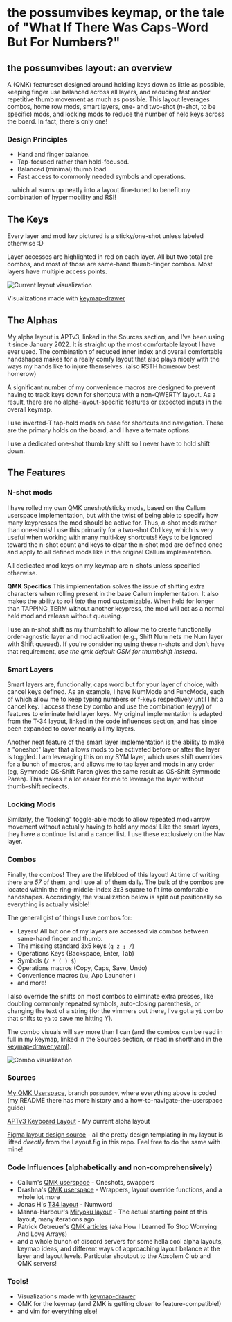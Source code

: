 # the possumvibes keymap, or the tale of "What If There Was Caps-Word But For Numbers?"

## the possumvibes layout: an overview
A (QMK) featureset designed around holding keys down as little as possible, keeping finger use balanced across all layers, and reducing fast and/or repetitive thumb movement as much as possible. This layout leverages combos, home row mods, smart layers, one- and two-shot (*n*-shot, to be specific) mods, and locking mods to reduce the number of held keys across the board. In fact, there's only one!

### Design Principles
- Hand and finger balance. 
- Tap-focused rather than hold-focused.
- Balanced (minimal) thumb load.
- Fast access to commonly needed symbols and operations.

...which all sums up neatly into a layout fine-tuned to benefit my combination of hypermobility and RSI!

## The Keys
Every layer and mod key pictured is a sticky/one-shot unless labeled otherwise :D

Layer accesses are highlighted in red on each layer. All but two total are combos, and most of those are same-hand thumb-finger combos. Most layers have multiple access points.

![Current layout visualization](./assets/layers-only.svg)

Visualizations made with [keymap-drawer](https://github.com/caksoylar/keymap-drawer)

## The Alphas
My alpha layout is APTv3, linked in the Sources section, and I've been using it since January 2022. It is straight up the most comfortable layout I have ever used. The combination of reduced inner index and overall comfortable handshapes makes for a really comfy layout that also plays nicely with the ways my hands like to injure themselves. (also RSTH homerow best homerow) 

A significant number of my convenience macros are designed to prevent having to track keys down for shortcuts with a non-QWERTY layout. As a result, there are no alpha-layout-specific features or expected inputs in the overall keymap. 

I use inverted-T tap-hold mods on base for shortcuts and navigation. These are the primary holds on the board, and I have alternate options.

I use a dedicated one-shot thumb key shift so I never have to hold shift down.

## The Features

### N-shot mods
I have rolled my own QMK oneshot/sticky mods, based on the Callum userspace implementation, but with the twist of being able to specify how many keypresses the mod should be active for. Thus, *n*-shot mods rather than one-shots! I use this primarily for a two-shot Ctrl key, which is very useful when working with many multi-key shortcuts! Keys to be ignored toward the n-shot count and keys to clear the n-shot mod are defined once and apply to all defined mods like in the original Callum implementation. 

All dedicated mod keys on my keymap are n-shots unless specified otherwise.

**QMK Specifics**
This implementation solves the issue of shifting extra characters when rolling present in the base Callum implementation. It also makes the ability to roll _into_ the mod customizable. When held for longer than TAPPING_TERM without another keypress, the mod will act as a normal held mod and release without queueing.

I use an n-shot shift as my thumbshift to allow me to create functionally order-agnostic layer and mod activation (e.g., Shift Num nets me Num layer with Shift queued). If you're considering using these n-shots and don't have that requirement, *use the qmk default OSM for thumbshift instead*. 

### Smart Layers
Smart layers are, functionally, caps word but for your layer of choice, with cancel keys defined. As an example, I have NumMode and FuncMode, each of which allow me to keep typing numbers or f-keys respectively until I hit a cancel key. I access these by combo and use the combination (eyyy) of features to eliminate held layer keys. My original implementation is adapted from the T-34 layout, linked in the code influences section, and has since been expanded to cover nearly all my layers. 

Another neat feature of the smart layer implementation is the ability to make a "oneshot" layer that allows mods to be activated before or after the layer is toggled. I am leveraging this on my SYM layer, which uses shift overrides for a bunch of macros, and allows me to tap layer and mods in any order (eg, Symmode OS-Shift Paren gives the same result as OS-Shift Symmode Paren). This makes it a lot easier for me to leverage the layer without thumb-shift redirects.

### Locking Mods
Similarly, the "locking" toggle-able mods to allow repeated mod+arrow movement without actually having to hold any mods! Like the smart layers, they have a continue list and a cancel list. I use these exclusively on the Nav layer.

### Combos
Finally, the combos! They are the lifeblood of this layout! At time of writing there are *57* of them, and I use all of them daily. The bulk of the combos are located within the ring-middle-index 3x3 square to fit into comfortable handshapes. Accordingly, the visualization below is split out positionally so everything is actually visible!

The general gist of things I use combos for:

- Layers! All but one of my layers are accessed via combos between same-hand finger and thumb.
- The missing standard 3x5 keys (`q z ; /`)
- Operations Keys (Backspace, Enter, Tab)
- Symbols (`/ * ( ) $`)
- Operations macros (Copy, Caps, Save, Undo)
- Convenience macros (`Qu`, App Launcher )
- and more! 

I also override the shifts on most combos to eliminate extra presses, like doubling commonly repeated symbols, auto-closing parenthesis, or changing the text of a string (for the vimmers out there, I've got a `yi` combo that shifts to `ya` to save me hitting Y).

The combo visuals will say more than I can (and the combos can be read in full in my keymap, linked in the Sources section, or read in shorthand in the [keymap-drawer.yaml](./keymap-drawer/possum_3x5_2.yaml)).

![Combo visualization](./assets/combos-only.svg)

### Sources
[My QMK Userspace](https://github.com/possumvibes/qmk_firmware/tree/possumdev/users/possumvibes), branch `possumdev`, where everything above is coded (my README there has more history and a how-to-navigate-the-userspace guide)

[APTv3 Keyboard Layout](https://github.com/Apsu/APT) - My current alpha layout

[Figma layout design source](https://github.com/bredfield/zmk-config) - all the pretty design templating in my layout is lifted *directly* from the Layout.fig in this repo. Feel free to do the same with mine!

### Code Influences (alphabetically and non-comprehensively)
- Callum's [QMK userspace](https://github.com/qmk/qmk_firmware/tree/master/users/callum) - Oneshots, swappers
- Drashna's [QMK userspace](https://github.com/qmk/qmk_firmware/tree/master/users/drashna) - Wrappers, layout override functions, and a whole lot more
- Jonas H's [T34 layout](https://www.jonashietala.se/blog/2021/06/03/the-t-34-keyboard-layout/) - Numword
- Manna-Harbour's [Miryoku layout](https://github.com/manna-harbour/miryoku) - The actual starting point of this layout, many iterations ago
- Patrick Getreuer's [QMK articles](https://getreuer.info/posts/keyboards/index.html) (aka How I Learned To Stop Worrying And Love Arrays)
- and a whole bunch of discord servers for some hella cool alpha layouts, keymap ideas, and different ways of approaching layout balance at the layer and layout levels. Particular shoutout to the Absolem Club and QMK servers!

### Tools!
- Visualizations made with [keymap-drawer](https://github.com/caksoylar/keymap-drawer)
- QMK for the keymap (and ZMK is getting closer to feature-compatible!)
- and vim for everything else!
